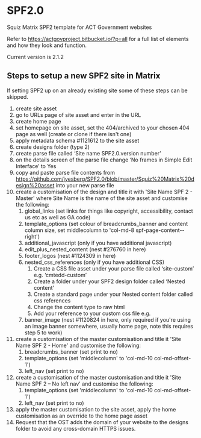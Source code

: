 # SPF2.0 #
Squiz Matrix SPF2 template for ACT Government websites

Refer to https://actgovproject.bitbucket.io/?p=all for a full list of elements and how they look and function.

Current version is 2.1.2

## Steps to setup a new SPF2 site in Matrix ##
If setting SPF2 up on an already existing site some of these steps can be skipped.

1.	create site asset
2.	go to URLs page of site asset and enter in the URL
3.	create home page
4.	set homepage on site asset, set the 404/archived to your chosen 404 page as well (create or clone if there isn't one)
5.	apply metadata schema #1121612 to the site asset
6.	create designs folder (type 2)
7.	create parse file called ‘Site name SPF2.0.version number’
8.	on the details screen of the parse file change ‘No frames in Simple Edit Interface’ to Yes
9.	copy  and paste parse file contents from https://github.com/jyesberg/SPF2.0/blob/master/Squiz%20Matrix%20design%20asset into your new parse file
10.	create a customisation of the design and title it with 'Site Name SPF 2 - Master' where Site Name is the name of the site asset and customise the following:
	1.	global_links (set links for things like copyright, accessibility, contact us etc as well as GA code) 
	2.	template_options (set colour of breadcrumbs_banner and content column size, set middlecolumn to 'col-md-8 spf-page-content--right')
	3.	additional_javascript (only if you have additional javascript)
	4.	edit_plus_nested_content (nest #276760 in here)
	5.	footer_logos (nest #1124309 in here)
	6.	nested_css_references (only if you have additional CSS)
		1.	Create a CSS file asset under your parse file called ‘site-custom’ e.g. ‘cmtedd-custom’
		2.	Create a folder under your SPF2 design folder called ‘Nested content’
		3.	Create a standard page under your Nested content folder called css references
		4.	Change the content type to raw html
		5.	Add your reference to your custom css file e.g. <link rel="stylesheet" type="text/css" href="./?a=asset number goes here">
	7.	banner_image (nest #1120824 in here, only required if you're using an image banner somewhere, usually home page, note this requires step 5 to work)
11.	create a customisation of the master customisation and title it 'Site Name SPF 2 - Home' and customise the following:  
	1.	breadcrumbs_banner (set print to no)
	2.	template_options (set 'middlecolumn' to 'col-md-10 col-md-offset-1')
	3.	left_nav (set print to no)
12.	create a customisation of the master customisation and title it 'Site Name SPF 2 – No left nav' and customise the following:  
	1.	template_options (set 'middlecolumn' to 'col-md-10 col-md-offset-1')
	2.	left_nav (set print to no)
13.	apply the master customisation to the site asset, apply the home customisation as an override to the home page asset
14.	Request that the OST adds the domain of your website to the designs folder to avoid any cross-domain HTTPS issues.


